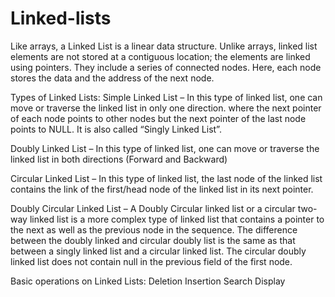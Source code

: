 # Linked-lists

Like arrays, a Linked List is a linear data structure. Unlike arrays, linked list elements are not stored at a contiguous location; the elements are linked using pointers. They include a series of connected nodes. Here, each node stores the data and the address of the next node.

Types of Linked Lists:
Simple Linked List – In this type of linked list, one can move or traverse the linked list in only one direction. where the next pointer of each node points to other nodes but the next pointer of the last node points to NULL. It is also called “Singly Linked List”.

Doubly Linked List – In this type of linked list, one can move or traverse the linked list in both directions (Forward and Backward)

Circular Linked List – In this type of linked list, the last node of the linked list contains the link of the first/head node of the linked list in its next pointer.

Doubly Circular Linked List – A Doubly Circular linked list or a circular two-way linked list is a more complex type of linked list that contains a pointer to the next as well as the previous node in the sequence. The difference between the doubly linked and circular doubly list is the same as that between a singly linked list and a circular linked list. The circular doubly linked list does not contain null in the previous field of the first node.

Basic operations on Linked Lists:
Deletion
Insertion
Search
Display

